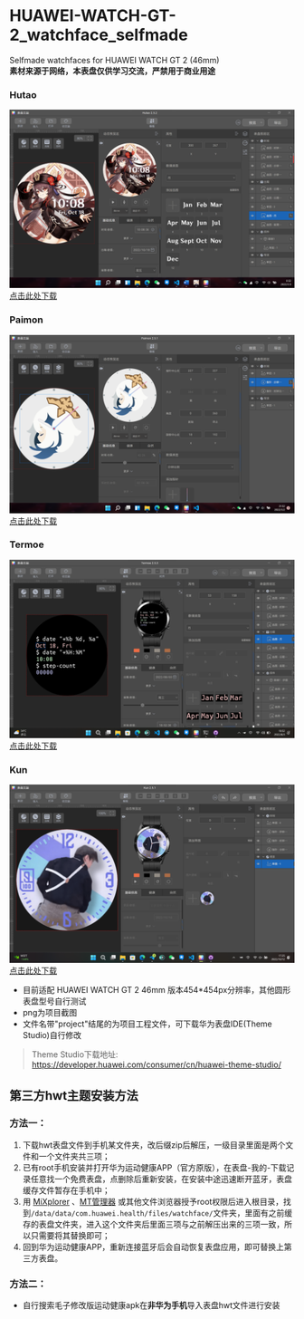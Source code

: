 # HUAWEI-WATCH-GT-2_watchface_selfmade
Selfmade watchfaces for HUAWEI WATCH GT 2 (46mm)  
**素材来源于网络，本表盘仅供学习交流，严禁用于商业用途**
### Hutao
![Hutao](https://github.com/AngelaCooljx/HUAWEI-WATCH-GT-2_watchface_selfmade/raw/main/Hutao/Hutao.png)  
[点击此处下载](https://github.com/AngelaCooljx/HUAWEI-WATCH-GT-2_watchface_selfmade/raw/main/Hutao/Hutao.hwt)
  
### Paimon
![Paimon](https://github.com/AngelaCooljx/HUAWEI-WATCH-GT-2_watchface_selfmade/raw/main/Paimon/Paimon.png)  
[点击此处下载](https://github.com/AngelaCooljx/HUAWEI-WATCH-GT-2_watchface_selfmade/raw/main/Paimon/Paimon.hwt)
  
### Termoe
![Termoe](https://github.com/AngelaCooljx/HUAWEI-WATCH-GT-2_watchface_selfmade/raw/main/Termoe/Termoe.png)  
[点击此处下载](https://github.com/AngelaCooljx/HUAWEI-WATCH-GT-2_watchface_selfmade/raw/main/Termoe/Termoe.hwt)
  
### Kun
![Kun](https://github.com/AngelaCooljx/HUAWEI-WATCH-GT-2_watchface_selfmade/raw/main/Kun/Kun.png)  
[点击此处下载](https://github.com/AngelaCooljx/HUAWEI-WATCH-GT-2_watchface_selfmade/raw/main/Kun/Kun.hwt)
  
* 目前适配 HUAWEI WATCH GT 2 46mm 版本454*454px分辨率，其他圆形表盘型号自行测试
* png为项目截图
* 文件名带"project"结尾的为项目工程文件，可下载华为表盘IDE(Theme Studio)自行修改
> Theme Studio下载地址: https://developer.huawei.com/consumer/cn/huawei-theme-studio/

## 第三方hwt主题安装方法
### 方法一：
1. 下载hwt表盘文件到手机某文件夹，改后缀zip后解压，一级目录里面是两个文件和一个文件夹共三项；
2. 已有root手机安装并打开华为运动健康APP（官方原版），在表盘-我的-下载记录任意找一个免费表盘，点删除后重新安装，在安装中途迅速断开蓝牙，表盘缓存文件暂存在手机中；
3. 用 [MiXplorer](https://mixplorer.com/) 、[MT管理器](https://coolapk.com/apk/bin.mt.plus) 或其他文件浏览器授予root权限后进入根目录，找到`/data/data/com.huawei.health/files/watchface/`文件夹，里面有之前缓存的表盘文件夹，进入这个文件夹后里面三项与之前解压出来的三项一致，所以只需要将其替换即可；
4. 回到华为运动健康APP，重新连接蓝牙后会自动恢复表盘应用，即可替换上第三方表盘。
### 方法二：
- 自行搜索毛子修改版运动健康apk在**非华为手机**导入表盘hwt文件进行安装